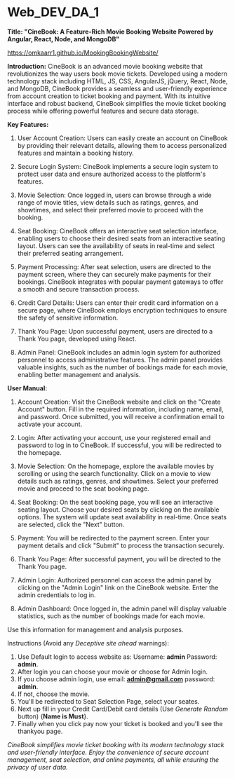 # Web_DEV_DA_1

**Title: "CineBook: A Feature-Rich Movie Booking Website Powered by Angular, React, Node, and MongoDB"**

https://omkaarr1.github.io/MookingBookingWebsite/

**Introduction:**
CineBook is an advanced movie booking website that revolutionizes the way users book movie tickets. Developed using a modern technology stack including HTML, JS, CSS, AngularJS, jQuery, React, Node, and MongoDB, CineBook provides a seamless and user-friendly experience from account creation to ticket booking and payment. With its intuitive interface and robust backend, CineBook simplifies the movie ticket booking process while offering powerful features and secure data storage.

**Key Features:**
1. User Account Creation: Users can easily create an account on CineBook by providing their relevant details, allowing them to access personalized features and maintain a booking history.

2. Secure Login System: CineBook implements a secure login system to protect user data and ensure authorized access to the platform's features.

3. Movie Selection: Once logged in, users can browse through a wide range of movie titles, view details such as ratings, genres, and showtimes, and select their preferred movie to proceed with the booking.

4. Seat Booking: CineBook offers an interactive seat selection interface, enabling users to choose their desired seats from an interactive seating layout. Users can see the availability of seats in real-time and select their preferred seating arrangement.

5. Payment Processing: After seat selection, users are directed to the payment screen, where they can securely make payments for their bookings. CineBook integrates with popular payment gateways to offer a smooth and secure transaction process.

6. Credit Card Details: Users can enter their credit card information on a secure page, where CineBook employs encryption techniques to ensure the safety of sensitive information.

7. Thank You Page: Upon successful payment, users are directed to a Thank You page, developed using React.

8. Admin Panel: CineBook includes an admin login system for authorized personnel to access administrative features. The admin panel provides valuable insights, such as the number of bookings made for each movie, enabling better management and analysis.

**User Manual:**
1. Account Creation: Visit the CineBook website and click on the "Create Account" button. Fill in the required information, including name, email, and password. Once submitted, you will receive a confirmation email to activate your account.

2. Login: After activating your account, use your registered email and password to log in to CineBook. If successful, you will be redirected to the homepage.

3. Movie Selection: On the homepage, explore the available movies by scrolling or using the search functionality. Click on a movie to view details such as ratings, genres, and showtimes. Select your preferred movie and proceed to the seat booking page.

4. Seat Booking: On the seat booking page, you will see an interactive seating layout. Choose your desired seats by clicking on the available options. The system will update seat availability in real-time. Once seats are selected, click the "Next" button.

5. Payment: You will be redirected to the payment screen. Enter your payment details and click "Submit" to process the transaction securely.

6. Thank You Page: After successful payment, you will be directed to the Thank You page.

7. Admin Login: Authorized personnel can access the admin panel by clicking on the "Admin Login" link on the CineBook website. Enter the admin credentials to log in.

8. Admin Dashboard: Once logged in, the admin panel will display valuable statistics, such as the number of bookings made for each movie.

 Use this information for management and analysis purposes.

Instructions (Avoid any _Deceptive site ahead_ warnings):
1. Use Default login to access website as: Username: **admin** Password: **admin**.
2. After login you can choose your movie or choose for Admin login.
3. If you choose admin login, use email: **admin@gmail.com** password: **admin**.
4. If not, choose the movie.
5. You'll be redirected to Seat Selection Page, select your seates.
6. Next up fill in your Credit Card/Debit card details (Use _Generate Random_ button) {**Name is Must**}.
7. Finally when you click pay now your ticket is booked and you'll see the thankyou page.

_CineBook simplifies movie ticket booking with its modern technology stack and user-friendly interface. Enjoy the convenience of secure account management, seat selection, and online payments, all while ensuring the privacy of user data._
